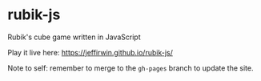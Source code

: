 
<!--
![](https://github.com/JeffIrwin/rubik-js/workflows/CI/badge.svg)
-->

# rubik-js
Rubik's cube game written in JavaScript

Play it live here:  https://jeffirwin.github.io/rubik-js/

Note to self:  remember to merge to the `gh-pages` branch to update the site.

